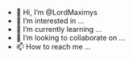 - 👋 Hi, I’m @LordMaximys
- 👀 I’m interested in ...
- 🌱 I’m currently learning ...
- 💞️ I’m looking to collaborate on ...
- 📫 How to reach me ...

<!---
LordMaximys/LordMaximys is a ✨ special ✨ repository because its `README.md` (this file) appears on your GitHub profile.
You can click the Preview link to take a look at your changes.
--->
